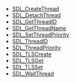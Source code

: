 <!-- BEGIN CATEGORY LIST -->
- [SDL_CreateThread](SDL_CreateThread)
- [SDL_DetachThread](SDL_DetachThread)
- [SDL_GetThreadID](SDL_GetThreadID)
- [SDL_GetThreadName](SDL_GetThreadName)
- [SDL_SetThreadPriority](SDL_SetThreadPriority)
- [SDL_ThreadID](SDL_ThreadID)
- [SDL_ThreadPriority](SDL_ThreadPriority)
- [SDL_TLSCreate](SDL_TLSCreate)
- [SDL_TLSGet](SDL_TLSGet)
- [SDL_TLSSet](SDL_TLSSet)
- [SDL_WaitThread](SDL_WaitThread)
<!-- END CATEGORY LIST -->
